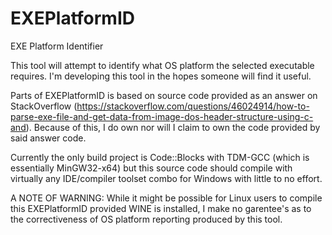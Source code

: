 # EXEPlatformID
EXE Platform Identifier

This tool will attempt to identify what OS platform the selected executable requires.
I'm developing this tool in the hopes someone will find it useful.

Parts of EXEPlatformID is based on source code provided as an answer on StackOverflow
(https://stackoverflow.com/questions/46024914/how-to-parse-exe-file-and-get-data-from-image-dos-header-structure-using-c-and).
Because of this, I do own nor will I claim to own the code provided by said answer code.

Currently the only build project is Code::Blocks with TDM-GCC (which is essentially MinGW32-x64)
but this source code should compile with virtually any IDE/compiler toolset combo for Windows with
little to no effort.

A NOTE OF WARNING: While it might be possible for Linux users to compile this EXEPlatformID provided
WINE is installed, I make no garentee's as to the correctiveness of OS platform reporting produced by
this tool.
